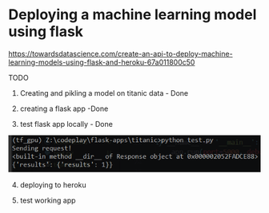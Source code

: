 # Deploying a machine learning model using flask

https://towardsdatascience.com/create-an-api-to-deploy-machine-learning-models-using-flask-and-heroku-67a011800c50

TODO
1. Creating and pikling a model on titanic data - Done

2. creating a flask app -Done
3. test flask app locally - Done

![](test_working.png)

4. deploying to heroku


5. test working app